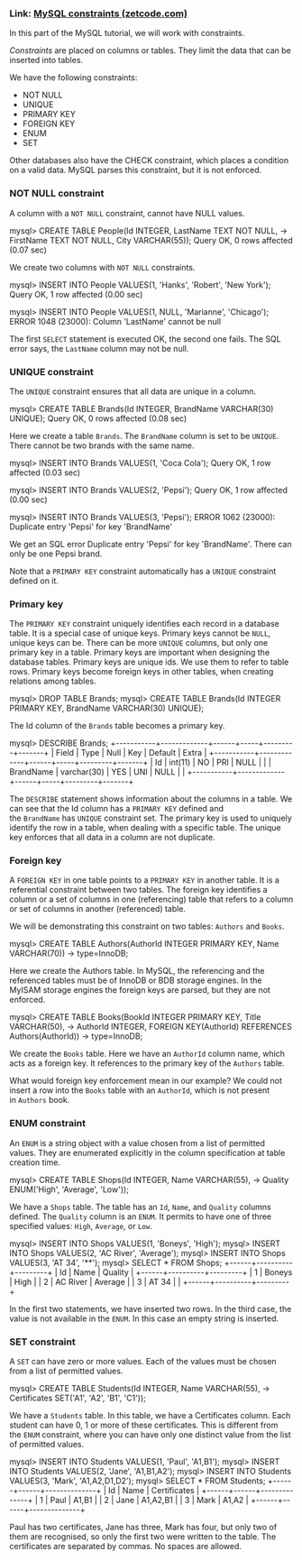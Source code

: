 ### Link: [MySQL constraints (zetcode.com)](https://zetcode.com/mysql/constraints/)

In this part of the MySQL tutorial, we will work with constraints.

_Constraints_ are placed on columns or tables. They limit the data that can be inserted into tables.

We have the following constraints:

-   NOT NULL
-   UNIQUE
-   PRIMARY KEY
-   FOREIGN KEY
-   ENUM
-   SET

Other databases also have the CHECK constraint, which places a condition on a valid data. MySQL parses this constraint, but it is not enforced.

### NOT NULL constraint

A column with a `NOT NULL` constraint, cannot have NULL values.

mysql> CREATE TABLE People(Id INTEGER, LastName TEXT NOT NULL,
    ->                     FirstName TEXT NOT NULL, City VARCHAR(55));
Query OK, 0 rows affected (0.07 sec)

We create two columns with `NOT NULL` constraints.

mysql> INSERT INTO People VALUES(1, 'Hanks', 'Robert', 'New York');
Query OK, 1 row affected (0.00 sec)

mysql> INSERT INTO People VALUES(1, NULL, 'Marianne', 'Chicago');
ERROR 1048 (23000): Column 'LastName' cannot be null

The first `SELECT` statement is executed OK, the second one fails. The SQL error says, the `LastName` column may not be null.

### UNIQUE constraint

The `UNIQUE` constraint ensures that all data are unique in a column.

mysql> CREATE TABLE Brands(Id INTEGER, BrandName VARCHAR(30) UNIQUE);
Query OK, 0 rows affected (0.08 sec)

Here we create a table `Brands`. The `BrandName` column is set to be `UNIQUE`. There cannot be two brands with the same name.

mysql> INSERT INTO Brands VALUES(1, 'Coca Cola');
Query OK, 1 row affected (0.03 sec)

mysql> INSERT INTO Brands VALUES(2, 'Pepsi');
Query OK, 1 row affected (0.00 sec)

mysql> INSERT INTO Brands VALUES(3, 'Pepsi');
ERROR 1062 (23000): Duplicate entry 'Pepsi' for key 'BrandName'

We get an SQL error Duplicate entry 'Pepsi' for key 'BrandName'. There can only be one Pepsi brand.

Note that a `PRIMARY KEY` constraint automatically has a `UNIQUE` constraint defined on it.

### Primary key

The `PRIMARY KEY` constraint uniquely identifies each record in a database table. It is a special case of unique keys. Primary keys cannot be `NULL`, unique keys can be. There can be more `UNIQUE` columns, but only one primary key in a table. Primary keys are important when designing the database tables. Primary keys are unique ids. We use them to refer to table rows. Primary keys become foreign keys in other tables, when creating relations among tables.

mysql> DROP TABLE Brands;
mysql> CREATE TABLE Brands(Id INTEGER PRIMARY KEY, BrandName VARCHAR(30) UNIQUE);

The Id column of the `Brands` table becomes a primary key.

mysql> DESCRIBE Brands;
+-----------+-------------+------+-----+---------+-------+
| Field     | Type        | Null | Key | Default | Extra |
+-----------+-------------+------+-----+---------+-------+
| Id        | int(11)     | NO   | PRI | NULL    |       |
| BrandName | varchar(30) | YES  | UNI | NULL    |       |
+-----------+-------------+------+-----+---------+-------+

The `DESCRIBE` statement shows information about the columns in a table. We can see that the Id column has a `PRIMARY KEY` defined and the `BrandName` has `UNIQUE` constraint set. The primary key is used to uniquely identify the row in a table, when dealing with a specific table. The unique key enforces that all data in a column are not duplicate.

### Foreign key

A `FOREIGN KEY` in one table points to a `PRIMARY KEY` in another table. It is a referential constraint between two tables. The foreign key identifies a column or a set of columns in one (referencing) table that refers to a column or set of columns in another (referenced) table.

We will be demonstrating this constraint on two tables: `Authors` and `Books`.

mysql> CREATE TABLE Authors(AuthorId INTEGER PRIMARY KEY, Name VARCHAR(70))
    -> type=InnoDB;

Here we create the Authors table. In MySQL, the referencing and the referenced tables must be of InnoDB or BDB storage engines. In the MyISAM storage engines the foreign keys are parsed, but they are not enforced.

mysql> CREATE TABLE Books(BookId INTEGER PRIMARY KEY, Title VARCHAR(50),
    -> AuthorId INTEGER, FOREIGN KEY(AuthorId) REFERENCES Authors(AuthorId))
    -> type=InnoDB;

We create the `Books` table. Here we have an `AuthorId` column name, which acts as a foreign key. It references to the primary key of the `Authors` table.

What would foreign key enforcement mean in our example? We could not insert a row into the `Books` table with an `AuthorId`, which is not present in `Authors` book.

### ENUM constraint

An `ENUM` is a string object with a value chosen from a list of permitted values. They are enumerated explicitly in the column specification at table creation time.

mysql> CREATE TABLE Shops(Id INTEGER, Name VARCHAR(55), 
    -> Quality ENUM('High', 'Average', 'Low'));

We have a `Shops` table. The table has an `Id`, `Name`, and `Quality` columns defined. The `Quality` column is an `ENUM`. It permits to have one of three specified values: `High`, `Average`, or `Low`.

mysql> INSERT INTO Shops VALUES(1, 'Boneys', 'High');
mysql> INSERT INTO Shops VALUES(2, 'AC River', 'Average');
mysql> INSERT INTO Shops VALUES(3, 'AT 34', '**');
mysql> SELECT * FROM Shops;
+------+----------+---------+
| Id   | Name     | Quality |
+------+----------+---------+
|    1 | Boneys   | High    |
|    2 | AC River | Average |
|    3 | AT 34    |         |
+------+----------+---------+

In the first two statements, we have inserted two rows. In the third case, the value is not available in the `ENUM`. In this case an empty string is inserted.

### SET constraint

A `SET` can have zero or more values. Each of the values must be chosen from a list of permitted values.

mysql> CREATE TABLE Students(Id INTEGER, Name VARCHAR(55), 
    -> Certificates SET('A1', 'A2', 'B1', 'C1')); 

We have a `Students` table. In this table, we have a Certificates column. Each student can have 0, 1 or more of these certificates. This is different from the `ENUM` constraint, where you can have only one distinct value from the list of permitted values.

mysql> INSERT INTO Students VALUES(1, 'Paul', 'A1,B1');
mysql> INSERT INTO Students VALUES(2, 'Jane', 'A1,B1,A2');
mysql> INSERT INTO Students VALUES(3, 'Mark', 'A1,A2,D1,D2');
mysql> SELECT * FROM Students;
+------+------+--------------+
| Id   | Name | Certificates |
+------+------+--------------+
|    1 | Paul | A1,B1        |
|    2 | Jane | A1,A2,B1     |
|    3 | Mark | A1,A2        |
+------+------+--------------+

Paul has two certificates, Jane has three, Mark has four, but only two of them are recognised, so only the first two were written to the table. The certificates are separated by commas. No spaces are allowed.